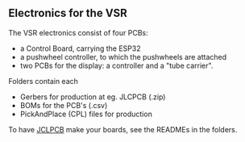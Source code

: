 ## Electronics for the VSR

The VSR electronics consist of four PCBs:
- a Control Board, carrying the ESP32
- a pushwheel controller, to which the pushwheels are attached
- two PCBs for the display: a controller and a "tube carrier".

Folders contain each
- Gerbers for production at eg. JLCPCB (.zip)
- BOMs for the PCB's (.csv)
- PickAndPlace (CPL) files for production

To have [JCLPCB](https://jlcpcb.com) make your boards, see the READMEs in the folders.

